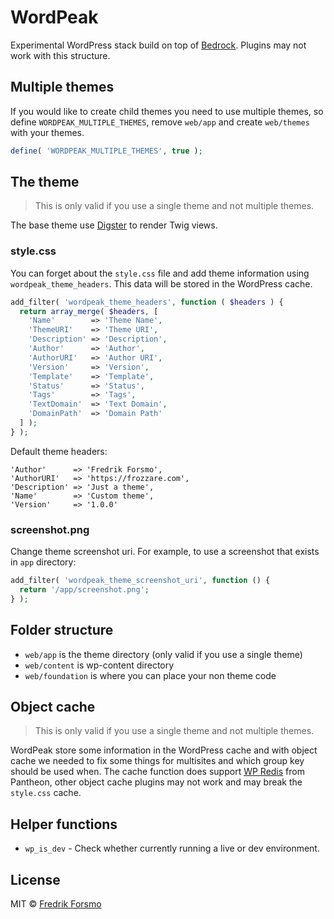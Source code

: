 # WordPeak

Experimental WordPress stack build on top of [Bedrock](https://github.com/roots/bedrock). Plugins may not work with this structure.

## Multiple themes

If you would like to create child themes you need to use multiple themes, so define `WORDPEAK_MULTIPLE_THEMES`, remove `web/app` and create `web/themes` with your themes.

```php
define( 'WORDPEAK_MULTIPLE_THEMES', true );
```

## The theme

> This is only valid if you use a single theme and not multiple themes.

The base theme use [Digster](https://github.com/frozzare/wp-digster) to render Twig views.

### style.css

You can forget about the `style.css` file and add theme information using `wordpeak_theme_headers`. This data will be stored in the WordPress cache.

```php
add_filter( 'wordpeak_theme_headers', function ( $headers ) {
  return array_merge( $headers, [
    'Name'        => 'Theme Name',
    'ThemeURI'    => 'Theme URI',
    'Description' => 'Description',
    'Author'      => 'Author',
    'AuthorURI'   => 'Author URI',
    'Version'     => 'Version',
    'Template'    => 'Template',
    'Status'      => 'Status',
    'Tags'        => 'Tags',
    'TextDomain'  => 'Text Domain',
    'DomainPath'  => 'Domain Path'
  ] );
} );
```

Default theme headers:

```
'Author'      => 'Fredrik Forsmo',
'AuthorURI'   => 'https://frozzare.com',
'Description' => 'Just a theme',
'Name'        => 'Custom theme',
'Version'     => '1.0.0'
```

### screenshot.png

Change theme screenshot uri. For example, to use a screenshot that exists in `app` directory:

```php
add_filter( 'wordpeak_theme_screenshot_uri', function () {
  return '/app/screenshot.png';
} );
```

## Folder structure

- `web/app` is the theme directory (only valid if you use a single theme)
- `web/content` is wp-content directory
- `web/foundation` is where you can place your non theme code

## Object cache

> This is only valid if you use a single theme and not multiple themes.

WordPeak store some information in the WordPress cache and with object cache we needed to fix some things for multisites and which group key should be used when. The cache function does support [WP Redis](https://github.com/pantheon-systems/wp-redis) from Pantheon, other object cache plugins may not work and may break the `style.css` cache.

## Helper functions

- `wp_is_dev` - Check whether currently running a live or dev environment.

## License

MIT © [Fredrik Forsmo](https://github.com/frozzare)
